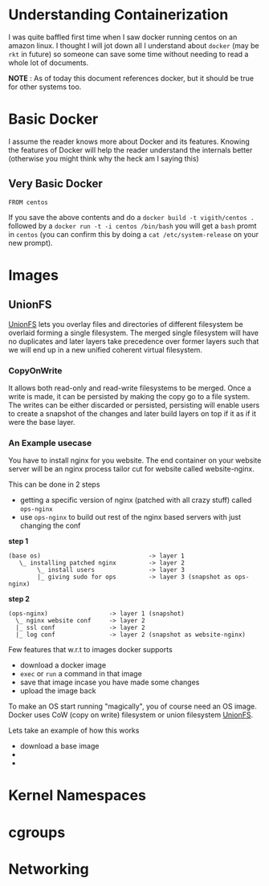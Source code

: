 # Understanding Containerization

I was quite baffled first time when I saw docker running centos on an amazon linux. 
I thought I will jot down all I understand about `docker` (may be `rkt` in future) so 
someone  can save some time without needing to read a whole lot of documents.

**NOTE** : As of today this document references docker, but it should
  be true for other systems too.

# Basic Docker

I assume the reader knows more about Docker and its features. Knowing
the features of Docker will help the reader understand the internals
better (otherwise you might think why the heck am I saying this)

## Very Basic Docker

```
FROM centos
```

If you save the above contents and do a `docker build -t vigith/centos .` followed by a
`docker run -t -i centos /bin/bash` you will get a `bash` promt in
`centos` (you can confirm this by doing a `cat /etc/system-release` on
your new prompt).


# Images

## UnionFS
[UnionFS](http://en.wikipedia.org/wiki/UnionFS) lets you overlay files
and directories of different filesystem be overlaid forming a single
filesystem. The merged single filesystem will have no duplicates and
later layers take precedence over former layers such that we will end up
in a new unified coherent virtual filesystem.

### CopyOnWrite
It allows both read-only and read-write filesystems to be merged. Once 
a write is made, it can be persisted by making the copy go to a file
system. The writes can be either discarded or persisted, persisting
will enable users to create a snapshot of the changes and later build 
layers on top if it as if it were the base layer.

### An Example usecase

You have to install nginx for you website. The end container on your
website server will be an nginx process tailor cut for website called
website-nginx.

This can be done in 2 steps
* getting a specific version of nginx (patched with all crazy stuff)
  called `ops-nginx`
* use `ops-nginx` to build out rest of the nginx based servers with
  just changing the conf

**step 1**
```
(base os)                              -> layer 1
   \_ installing patched nginx         -> layer 2
        \_ install users               -> layer 3
        |_ giving sudo for ops         -> layer 3 (snapshot as ops-nginx)
```

**step 2**
```
(ops-nginx)                 -> layer 1 (snapshot)
  \_ nginx website conf     -> layer 2 
  |_ ssl conf               -> layer 2
  |_ log conf               -> layer 2 (snapshot as website-nginx)
```




Few features that w.r.t to images docker supports
* download a docker image
* `exec` or `run` a command in that image
* save that image incase you have made some changes
* upload the image back

To make an OS start running "magically", you of course need an OS
image. Docker uses CoW (copy on write) filesystem or 
union filesystem [UnionFS](http://en.wikipedia.org/wiki/UnionFS). 

Lets take an example of how this works
 * download a base image
 * 
 *

# Kernel Namespaces

# cgroups

# Networking


